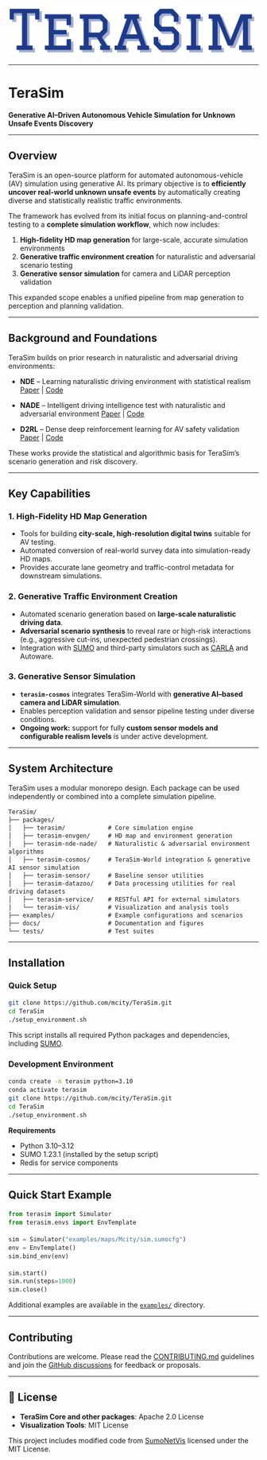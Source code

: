 <div align="center">
<p align="center">

<img src="docs/figure/logo.png" height="100px">

</p>
</div>


---

# TeraSim

**Generative AI–Driven Autonomous Vehicle Simulation for Unknown Unsafe Events Discovery**

---

## Overview

TeraSim is an open-source platform for automated autonomous-vehicle (AV) simulation using generative AI.
Its primary objective is to **efficiently uncover real-world unknown unsafe events** by automatically creating diverse and statistically realistic traffic environments.

The framework has evolved from its initial focus on planning-and-control testing to a **complete simulation workflow**, which now includes:

1. **High-fidelity HD map generation** for large-scale, accurate simulation environments
2. **Generative traffic environment creation** for naturalistic and adversarial scenario testing
3. **Generative sensor simulation** for camera and LiDAR perception validation

This expanded scope enables a unified pipeline from map generation to perception and planning validation.

---

## Background and Foundations

TeraSim builds on prior research in naturalistic and adversarial driving environments:

* **NDE** – Learning naturalistic driving environment with statistical realism
  [Paper](https://doi.org/10.1038/s41467-023-37677-5) | [Code](https://github.com/michigan-traffic-lab/Learning-Naturalistic-Driving-Environment)

* **NADE** – Intelligent driving intelligence test with naturalistic and adversarial environment
  [Paper](https://doi.org/10.1038/s41467-021-21007-8) | [Code](https://github.com/michigan-traffic-lab/Naturalistic-and-Adversarial-Driving-Environment)

* **D2RL** – Dense deep reinforcement learning for AV safety validation
  [Paper](https://doi.org/10.1038/s41586-023-05732-2) | [Code](https://github.com/michigan-traffic-lab/Dense-Deep-Reinforcement-Learning)

These works provide the statistical and algorithmic basis for TeraSim’s scenario generation and risk discovery.

---

## Key Capabilities

### 1. High-Fidelity HD Map Generation

* Tools for building **city-scale, high-resolution digital twins** suitable for AV testing.
* Automated conversion of real-world survey data into simulation-ready HD maps.
* Provides accurate lane geometry and traffic-control metadata for downstream simulations.

### 2. Generative Traffic Environment Creation

* Automated scenario generation based on **large-scale naturalistic driving data**.
* **Adversarial scenario synthesis** to reveal rare or high-risk interactions (e.g., aggressive cut-ins, unexpected pedestrian crossings).
* Integration with [SUMO](https://www.eclipse.org/sumo/) and third-party simulators such as [CARLA](https://carla.org/) and Autoware.

### 3. Generative Sensor Simulation

* **`terasim-cosmos`** integrates TeraSim-World with **generative AI–based camera and LiDAR simulation**.
* Enables perception validation and sensor pipeline testing under diverse conditions.
* **Ongoing work:** support for fully **custom sensor models and configurable realism levels** is under active development.

---

## System Architecture

TeraSim uses a modular monorepo design. Each package can be used independently or combined into a complete simulation pipeline.

```
TeraSim/
├── packages/
│   ├── terasim/            # Core simulation engine
│   ├── terasim-envgen/     # HD map and environment generation
│   ├── terasim-nde-nade/   # Naturalistic & adversarial environment algorithms
│   ├── terasim-cosmos/     # TeraSim-World integration & generative AI sensor simulation
│   ├── terasim-sensor/     # Baseline sensor utilities
│   ├── terasim-datazoo/    # Data processing utilities for real driving datasets
│   ├── terasim-service/    # RESTful API for external simulators
│   └── terasim-vis/        # Visualization and analysis tools
├── examples/               # Example configurations and scenarios
├── docs/                   # Documentation and figures
└── tests/                  # Test suites
```

---

## Installation

### Quick Setup

```bash
git clone https://github.com/mcity/TeraSim.git
cd TeraSim
./setup_environment.sh
```

This script installs all required Python packages and dependencies, including [SUMO](https://www.eclipse.org/sumo/).

### Development Environment

```bash
conda create -n terasim python=3.10
conda activate terasim
git clone https://github.com/mcity/TeraSim.git
cd TeraSim
./setup_environment.sh
```

**Requirements**

* Python 3.10–3.12
* SUMO 1.23.1 (installed by the setup script)
* Redis for service components

---

## Quick Start Example

```python
from terasim import Simulator
from terasim.envs import EnvTemplate

sim = Simulator("examples/maps/Mcity/sim.sumocfg")
env = EnvTemplate()
sim.bind_env(env)

sim.start()
sim.run(steps=1000)
sim.close()
```

Additional examples are available in the [`examples/`](examples/) directory.

---

## Contributing

Contributions are welcome. Please read the [CONTRIBUTING.md](CONTRIBUTING.md) guidelines and join the [GitHub discussions](https://github.com/mcity/TeraSim/discussions) for feedback or proposals.

---


## **📄 License**

- **TeraSim Core and other packages**: Apache 2.0 License
- **Visualization Tools**: MIT License

This project includes modified code from [SumoNetVis](https://github.com/patmalcolm91/SumoNetVis) licensed under the MIT License.
